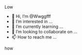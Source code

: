 Low

- 👋 Hi, I’m @Wwggfff
- 👀 I’m interested in ...
- 🌱 I’m currently learning ...
- 💞️ I’m looking to collaborate on ...
- 📫 How to reach me ...

<!---
Wwggfff/Wwggfff is a ✨ special ✨ repository because its `README.md` (this file) appears on your GitHub profile.
You can click the Preview link to take a look at your changes.
--->how


